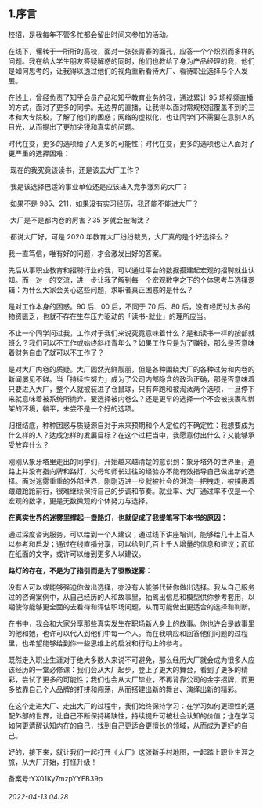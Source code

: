 ## 1.序言
校招，是我每年不管多忙都会留出时间来参加的活动。


在线下，辗转于一所所的高校，面对一张张青春的面孔，应答一个个炽烈而多样的问题。我在给大学生朋友答疑解惑的同时，他们也教给了身为产品经理的我，他们是如何思考的，让我得以透过他们的视角重新看待大厂、看待职业选择与个人发展。


在线上，曾经负责了知乎会员产品和知乎教育业务的我，通过累计 95 场视频直播的方式，面对了更多的同学。无边界的直播，让我得以面对常规校招覆盖不到的三本和大专院校，了解了他们的困惑；网络的虚拟化，也让同学们不需要在意别人的目光，从而提出了更加尖锐和真实的问题。


时代在变，更多的选项给了人更多的可能性；时代在变，更多的选项也让人面对了更严重的选择困难：


·现在的我究竟该读书，还是该去大厂工作？


·我是该选择巴适的事业单位还是应该进入竞争激烈的大厂？


·如果不是 985、211，如果没有实习经历，我还能不能进大厂？


·大厂是不是都内卷的厉害？35 岁就会被淘汰？


·都说大厂好，可是 2020 年教育大厂纷纷裁员，大厂真的是个好选择么？


我一直笃信，唯有好的问题，才会激发出好的答案。


先后从事职业教育和招聘行业的我，可以通过平台的数据搭建起宏观的招聘就业认知。而一对一的交流，进一步让我了解到每一个宏观数字之下的个体思考与选择逻辑：为什么大家会关心这些问题，求职者真正困惑的是什么？


是对工作本身的困惑。90 后、00 后，不同于 70 后、80 后，没有经历过太多的物资匮乏，也就不存在生存压力驱动的「读书-就业」的理所应当。


不止一个同学问过我，工作对于我们来说究竟意味着什么？是和读书一样的按部就班么？我们可以不工作或始终斜杠青年么？如果工作只是为了赚钱，那么是否意味着财务自由了就可以不工作了？


是对大厂内卷的质疑。大厂固然光鲜靓丽，但是各种围绕大厂的各种过劳和内卷的新闻屡见不鲜。当「持续性努力」成为了公司内部隐含的政治正确，那是否意味着只要进入大厂，整个人就被装进了仓鼠球，只有奔跑和被淘汰两个选项，一旦停下来就意味着被系统所抛弃。要选择被内卷么？还是更早的选择一个不会被挟裹和绑架的环境，躺平，未尝不是一个好的选项。


归根结底，种种困惑与质疑源自对于未来预期和个人定位的不确定性：我想要成为什么样的人？达成怎样的发展目标？在这个过程当中，我愿意付出什么？又能够承受放弃什么？


刚刚从象牙塔里走出的同学们，开始越来越清楚的意识到：象牙塔外的世界里，道路上并没有指向牌和路灯，父母和师长过往的经验亦不能有效指导自己做出新的选择。面对迷雾重重的外部世界，刚刚迈进一步就被社会的洪流一把拽走，被挟裹着踉踉跄跄前行，很难继续保持自己的步调和节奏。就业率、大厂通过率不仅是一个宏观的数字，更是无数微观的个体努力与选择。


**在真实世界的迷雾里撑起一盏路灯，也就促成了我提笔写下本书的原因：**


通过深度咨询服务，可以给到一个人建议；通过线下讲座培训，能够给几十上百人以参考和启发；通过在线直播分享，可以给到几百上千人增量的信息和建议；而印在纸面的文字，或许可以给到更多人以建议。


**路灯的存在，不是为了指引而是为了驱散迷雾：**


没有人可以或能够强迫你做出选择，亦没有人能够代替你做出选择。我从自己服务过的咨询案例中，从自己经历的人和故事里，抽离出信息和模型供你参考套用，以期使你能够更全面的去看待和评估职场问题，从而可能做出更适合的选择和判断。


在书中，我会和大家分享那些真实发生在职场新人身上的故事。你也许会是故事里的他和她，也许可以代入到他们中每一个人。而在我响应和回答他们问题的过程里，也希望能够给到你一些思维上的启发和行动上的参考。


既然走入职业生涯对于绝大多数人来说不可避免，那么经历大厂就会成为很多人应该经历的一堂必修课：我们会从大厂起步，登上了更大的舞台，看到了更多的精彩，尝试了更多的可能性；我们也会从大厂毕业，不再背靠公司的金字招牌，而更多依靠自己个人品牌的打拼和闯荡，从而搭建出新的舞台、演绎出新的精彩。


在这个走进大厂、走出大厂的过程中，我们始终保持学习：在学习如何更理性的适配外部的世界，让自己不断保持稀缺性，持续提升可被社会认知的价值；也在学习如何更清醒认知内在的自己，找到自己更适合更擅长的领域，从而成为更好的自己。


好的，接下来，就让我们一起打开《大厂》这张新手村地图，一起踏上职业生涯之旅，从大厂开始，打怪升级！


备案号:YX01Ky7mzpYYEB39p


###### 2022-04-13 04:28
